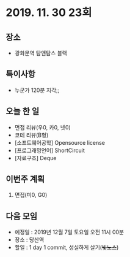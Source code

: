# 2019. 11. 30 23회

## 장소
- 광화문역 탐앤탐스 블랙

## 특이사항
- 누군가 120분 지각;;
 
## 오늘 한 일
- 면접 리뷰(우0, 카0, 넷0)
- 코테 리뷰(B형)
- [소프트웨어공학] Opensource license
- [프로그래밍언어] ShortCircuit
- [자료구조] Deque

## 이번주 계획
1. 면접(미0, G0)

## 다음 모임
- 예정일 : 2019년 12월 7일 토요일 오전 11시 00분
- 장소 : 당산역
- 할일 : 1 day 1 commit, 성실하게 살기(~~빛노스~~)
